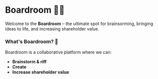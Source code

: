 # Boardroom 💖💸


Welcome to the **Boardroom** – the ultimate spot for brainsorming, bringing ideas to life, and increasing shareholder value. 

### What's Boardroom? 🤔

Boardroom is a collaborative platform where we can:

- **Brainstorm & riff** 
- **Create** 
- **Increase shareholder value** 
